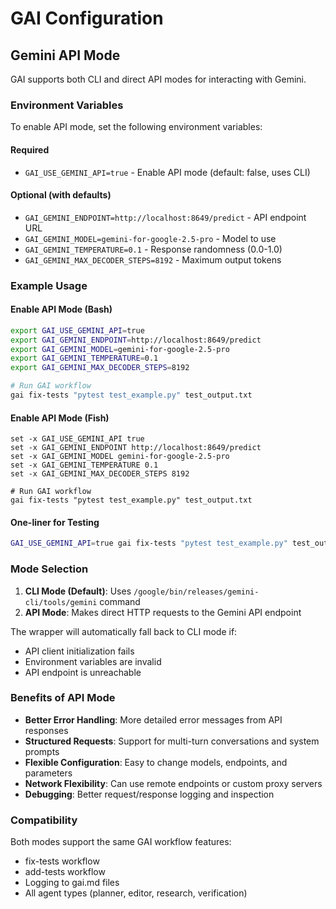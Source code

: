 # GAI Configuration

## Gemini API Mode

GAI supports both CLI and direct API modes for interacting with Gemini.

### Environment Variables

To enable API mode, set the following environment variables:

#### Required
- `GAI_USE_GEMINI_API=true` - Enable API mode (default: false, uses CLI)

#### Optional (with defaults)
- `GAI_GEMINI_ENDPOINT=http://localhost:8649/predict` - API endpoint URL
- `GAI_GEMINI_MODEL=gemini-for-google-2.5-pro` - Model to use
- `GAI_GEMINI_TEMPERATURE=0.1` - Response randomness (0.0-1.0)
- `GAI_GEMINI_MAX_DECODER_STEPS=8192` - Maximum output tokens

### Example Usage

#### Enable API Mode (Bash)
```bash
export GAI_USE_GEMINI_API=true
export GAI_GEMINI_ENDPOINT=http://localhost:8649/predict
export GAI_GEMINI_MODEL=gemini-for-google-2.5-pro
export GAI_GEMINI_TEMPERATURE=0.1
export GAI_GEMINI_MAX_DECODER_STEPS=8192

# Run GAI workflow
gai fix-tests "pytest test_example.py" test_output.txt
```

#### Enable API Mode (Fish)
```fish
set -x GAI_USE_GEMINI_API true
set -x GAI_GEMINI_ENDPOINT http://localhost:8649/predict
set -x GAI_GEMINI_MODEL gemini-for-google-2.5-pro
set -x GAI_GEMINI_TEMPERATURE 0.1
set -x GAI_GEMINI_MAX_DECODER_STEPS 8192

# Run GAI workflow
gai fix-tests "pytest test_example.py" test_output.txt
```

#### One-liner for Testing
```bash
GAI_USE_GEMINI_API=true gai fix-tests "pytest test_example.py" test_output.txt
```

### Mode Selection

1. **CLI Mode (Default)**: Uses `/google/bin/releases/gemini-cli/tools/gemini` command
2. **API Mode**: Makes direct HTTP requests to the Gemini API endpoint

The wrapper will automatically fall back to CLI mode if:
- API client initialization fails
- Environment variables are invalid
- API endpoint is unreachable

### Benefits of API Mode

- **Better Error Handling**: More detailed error messages from API responses
- **Structured Requests**: Support for multi-turn conversations and system prompts
- **Flexible Configuration**: Easy to change models, endpoints, and parameters
- **Network Flexibility**: Can use remote endpoints or custom proxy servers
- **Debugging**: Better request/response logging and inspection

### Compatibility

Both modes support the same GAI workflow features:
- fix-tests workflow
- add-tests workflow
- Logging to gai.md files
- All agent types (planner, editor, research, verification)